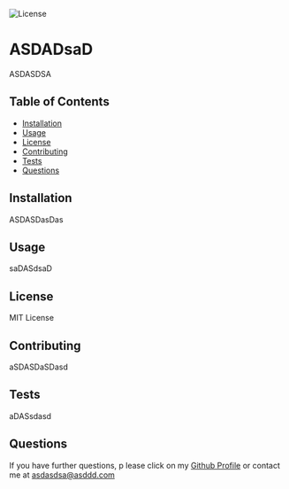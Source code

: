 ![License](https://img.shields.io/static/v1?label=License&message=MIT+License&color=gray)
# ASDADsaD
ASDASDSA

## Table of Contents
* [Installation](#installation)
* [Usage](#usage)
* [License](#license)
* [Contributing](#contributing)
* [Tests](#tests)
* [Questions](#questions)

## Installation
ASDASDasDas
## Usage
saDASdsaD
## License
MIT License
## Contributing
aSDASDaSDasd
## Tests
aDASsdasd
## Questions
If you have further questions, p
lease click on my [Github Profile](https://www.github.com/ASDasLKJdsAD) or contact me at [asdasdsa@asddd.com](asdasdsa@asddd.com)